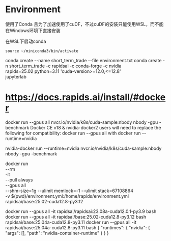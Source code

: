 # Environment
使用了Conda
且为了加速使用了cuDF，不过cuDF的安装只能使用WSL，而不能在Windows环境下直接安装

在WSL下启动conda
```
source ~/miniconda3/bin/activate
```

conda create --name short_term_trade --file environment.txt
conda create -n short_term_trade -c rapidsai -c conda-forge -c nvidia  \
    rapids=25.02 python=3.11 'cuda-version>=12.0,<=12.8' \
    jupyterlab


# https://docs.rapids.ai/install/#docker
docker run --gpus all nvcr.io/nvidia/k8s/cuda-sample:nbody nbody -gpu -benchmark
Docker CE v18 & nvidia-docker2 users will need to replace the following for compatibility: docker run --gpus all with docker run --runtime=nvidia


nvidia-docker run --runtime=nvidia nvcr.io/nvidia/k8s/cuda-sample:nbody nbody -gpu -benchmark

docker run \
    --rm \
    -it \
    --pull always \
    --gpus all \
    --shm-size=1g --ulimit memlock=-1 --ulimit stack=67108864 \
    -v $(pwd)/environment.yml:/home/rapids/environment.yml \
    rapidsai/base:25.02-cuda12.8-py3.12

docker run --gpus all -it rapidsai/rapidsai:23.08a-cuda12.0.1-py3.9 bash
docker run --gpus all -it rapidsai/base:25.02-cuda12.8-py3.12 bash
rapidsai/base:25.04a-cuda12.8-py3.11
docker run --gpus all -it rapidsai/base:25.04a-cuda12.8-py3.11 bash
{
    "runtimes": {
        "nvidia": {
            "args": [],
            "path": "nvidia-container-runtime"
        }
    }
}
